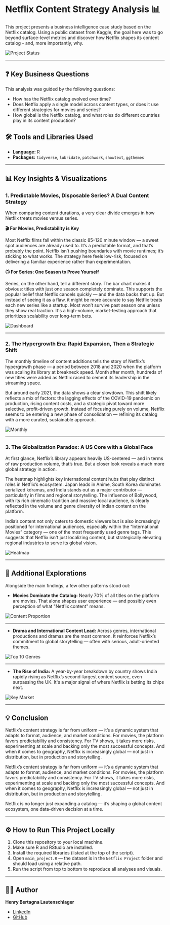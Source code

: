 # Netflix Content Strategy Analysis 📊

This project presents a business intelligence case study based on the Netflix catalog. Using a public dataset from Kaggle, the goal here was to go beyond surface-level metrics and discover how Netflix shapes its content catalog - and, more importantly, why.

![Project Status](https://img.shields.io/badge/status-completed-green)

---

## ❓ Key Business Questions
This analysis was guided by the following questions:
* How has the Netflix catalog evolved over time?
* Does Netflix apply a single model across content types, or does it use different strategies for movies and series?
* How global is the Netflix catalog, and what roles do different countries play in its content production?

## 🛠️ Tools and Libraries Used
* **Language:** R
* **Packages:** `tidyverse`, `lubridate`, `patchwork`, `showtext`, `ggthemes`

---

## 📊 Key Insights & Visualizations
### 1. Predictable Movies, Disposable Series? A Dual Content Strategy
When comparing content durations, a very clear divide emerges in how Netflix treats movies versus series.

**🎬 For Movies, Predictability is Key**

Most Netflix films fall within the classic 85–120 minute window — a sweet spot audiences are already used to. It’s a predictable format, and that’s probably the point. Netflix isn’t pushing boundaries with movie runtimes; it’s sticking to what works. The strategy here feels low-risk, focused on delivering a familiar experience rather than experimentation.

**📺 For Series: One Season to Prove Yourself**

Series, on the other hand, tell a different story. The bar chart makes it obvious: titles with just one season completely dominate. This supports the popular belief that Netflix cancels quickly — and the data backs that up. But instead of seeing it as a flaw, it might be more accurate to say Netflix treats each new series like a startup. Most won’t survive past season one unless they show real traction. It's a high-volume, market-testing approach that prioritizes scalability over long-term bets.

![Dashboard](Netflix%20Project/images/dashboard-final.png)

---

### 2. The Hypergrowth Era: Rapid Expansion, Then a Strategic Shift

The monthly timeline of content additions tells the story of Netflix’s hypergrowth phase — a period between 2018 and 2020 when the platform was scaling its library at breakneck speed. Month after month, hundreds of new titles were added as Netflix raced to cement its leadership in the streaming space.

But around early 2021, the data shows a clear slowdown. This shift likely reflects a mix of factors: the lagging effects of the COVID-19 pandemic on production, rising content costs, and a strategic pivot toward more selective, profit-driven growth. Instead of focusing purely on volume, Netflix seems to be entering a new phase of consolidation — refining its catalog with a more curated, sustainable approach.

![Monthly](Netflix%20Project/images/monthly-additions.png)

---

### 3. The Globalization Paradox: A US Core with a Global Face

At first glance, Netflix’s library appears heavily US-centered — and in terms of raw production volume, that’s true. But a closer look reveals a much more global strategy in action.

The heatmap highlights key international content hubs that play distinct roles in Netflix’s ecosystem. Japan leads in Anime, South Korea dominates serialized kdramas, and India stands out as a major contributor — particularly in films and regional storytelling. The influence of Bollywood, with its rich cinematic tradition and massive local audience, is clearly reflected in the volume and genre diversity of Indian content on the platform.

India’s content not only caters to domestic viewers but is also increasingly positioned for international audiences, especially within the “International Movies” category — one of the most frequently used genre tags. This suggests that Netflix isn't just localizing content, but strategically elevating regional industries to serve its global vision.

![Heatmap](Netflix%20Project/images/content-by-country.png)

---

## 🔬 Additional Explorations

Alongside the main findings, a few other patterns stood out:

* **Movies Dominate the Catalog:** Nearly 70% of all titles on the platform are movies. That alone shapes user experience — and possibly even perception of what "Netflix content" means.  

![Content Proportion](Netflix%20Project/images/movies-tvshows.png)

---

* **Drama and International Content Lead:** Across genres, international productions and dramas are the most common. It reinforces Netflix’s commitment to global storytelling — often with serious, adult-oriented themes.

![Top 10 Genres](Netflix%20Project/images/top10-genres.png)

---

* **The Rise of India:** A year-by-year breakdown by country shows India rapidly rising as Netflix’s second-largest content source, even surpassing the UK. It's a major signal of where Netflix is betting its chips next.  

![Key Market](Netflix%20Project/images/titles-by-countries.png)

---

## 💡 Conclusion

Netflix’s content strategy is far from uniform — it’s a dynamic system that adapts to format, audience, and market conditions. For movies, the platform favors predictability and consistency. For TV shows, it takes more risks, experimenting at scale and backing only the most successful concepts. And when it comes to geography, Netflix is increasingly global — not just in distribution, but in production and storytelling.

Netflix’s content strategy is far from uniform — it’s a dynamic system that adapts to format, audience, and market conditions. For movies, the platform favors predictability and consistency. For TV shows, it takes more risks, experimenting at scale and backing only the most successful concepts. And when it comes to geography, Netflix is increasingly global — not just in distribution, but in production and storytelling.

Netflix is no longer just expanding a catalog — it’s shaping a global content ecosystem, one data-driven decision at a time.

---

## ⚙️ How to Run This Project Locally

1. Clone this repository to your local machine.  
2. Make sure R and RStudio are installed.  
3. Install the required libraries (listed at the top of the script).  
4. Open `main_project.R` — the dataset is in the `Netflix Project` folder and should load using a relative path.  
5. Run the script from top to bottom to reproduce all analyses and visuals.

---

## 👨‍💻 Author

**Henry Bertagna Lautenschlager** 
- [LinkedIn](https://www.linkedin.com/in/henrybertagna)
- [GitHub](https://github.com/1hnry)



